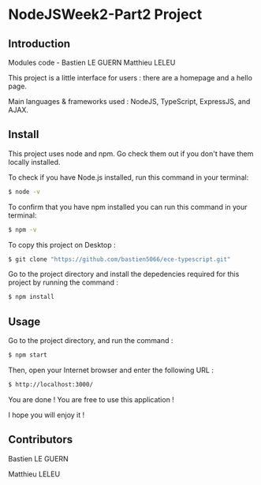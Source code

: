 # NodeJSWeek2-Part2 Project

## Introduction 
Modules code - Bastien LE GUERN Matthieu LELEU

This project is a little interface for users : there are a homepage and a hello page.

Main languages & frameworks used : NodeJS, TypeScript, ExpressJS, and AJAX.


## Install 
This project uses node and npm. Go check them out if you don't have them locally installed.

To check if you have Node.js installed, run this command in your terminal: 

```sh
$ node -v
```

To confirm that you have npm installed you can run this command in your terminal:

```sh
$ npm -v
```

To copy this project on Desktop :

```sh
$ git clone "https://github.com/bastien5066/ece-typescript.git"
```
Go to the project directory and install the depedencies required for this project by running the command : 

```sh
$ npm install
```

## Usage 
Go to the project directory, and run the command : 

```sh
$ npm start
```

Then, open your Internet browser and enter the following URL :
 ```sh
$ http://localhost:3000/
```

You are done ! You are free to use this application !

I hope you will enjoy it !

## Contributors
Bastien LE GUERN

Matthieu LELEU